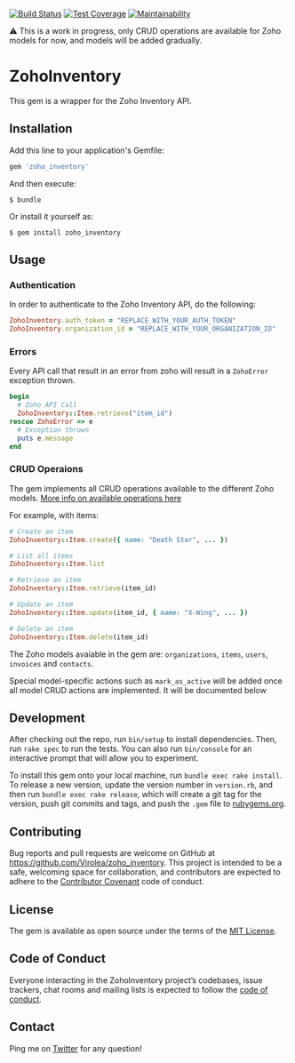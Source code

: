 [![Build Status](https://travis-ci.org/Virolea/zoho_inventory.svg?branch=master)](https://travis-ci.org/Virolea/zoho_inventory) [![Test Coverage](https://api.codeclimate.com/v1/badges/47c8158aec1128ce892d/test_coverage)](https://codeclimate.com/github/Virolea/zoho_inventory/test_coverage) [![Maintainability](https://api.codeclimate.com/v1/badges/47c8158aec1128ce892d/maintainability)](https://codeclimate.com/github/Virolea/zoho_inventory/maintainability)

⚠️  This is a work in progress, only CRUD operations are available for Zoho models for now, and models will be added gradually.

# ZohoInventory

This gem is a wrapper for the Zoho Inventory API.

## Installation

Add this line to your application's Gemfile:

```ruby
gem 'zoho_inventory'
```

And then execute:

    $ bundle

Or install it yourself as:

    $ gem install zoho_inventory

## Usage

### Authentication

In order to authenticate to the Zoho Inventory API, do the following:

```ruby
ZohoInventory.auth_token = "REPLACE_WITH_YOUR_AUTH_TOKEN"
ZohoInventory.organization_id = "REPLACE_WITH_YOUR_ORGANIZATION_ID"
```

### Errors

Every API call that result in an error from zoho will result in a `ZohoError` exception thrown.

```ruby
begin
  # Zoho API Call
  ZohoInventory::Item.retrieve("item_id")
rescue ZohoError => e
  # Exception thrown
  puts e.message
end
```

### CRUD Operaions

The gem implements all CRUD operations available to the different Zoho models. [More info on available operations here](https://www.zoho.com/inventory/api/v1/)

For example, with items:

```ruby
# Create an item
ZohoInventory::Item.create({ name: "Death Star", ... })

# List all items
ZohoInventory::Item.list

# Retrieve an item
ZohoInventory::Item.retrieve(item_id)

# Update an item
ZohoInventory::Item.update(item_id, { name: "X-Wing", ... })

# Delete an item
ZohoInventory::Item.delete(item_id)
```

The Zoho models avaiable in the gem are: `organizations`, `items`, `users`, `invoices` and `contacts`.

Special model-specific actions such as `mark_as_active` will be added once all model CRUD actions are implemented. It will be documented below
## Development

After checking out the repo, run `bin/setup` to install dependencies. Then, run `rake spec` to run the tests. You can also run `bin/console` for an interactive prompt that will allow you to experiment.

To install this gem onto your local machine, run `bundle exec rake install`. To release a new version, update the version number in `version.rb`, and then run `bundle exec rake release`, which will create a git tag for the version, push git commits and tags, and push the `.gem` file to [rubygems.org](https://rubygems.org).

## Contributing

Bug reports and pull requests are welcome on GitHub at https://github.com/Virolea/zoho_inventory. This project is intended to be a safe, welcoming space for collaboration, and contributors are expected to adhere to the [Contributor Covenant](http://contributor-covenant.org) code of conduct.

## License

The gem is available as open source under the terms of the [MIT License](https://opensource.org/licenses/MIT).

## Code of Conduct

Everyone interacting in the ZohoInventory project’s codebases, issue trackers, chat rooms and mailing lists is expected to follow the [code of conduct](https://github.com/[USERNAME]/zoho_inventory/blob/master/CODE_OF_CONDUCT.md).


## Contact

Ping me on [Twitter](https://twitter.com/V_Rolea) for any question!
